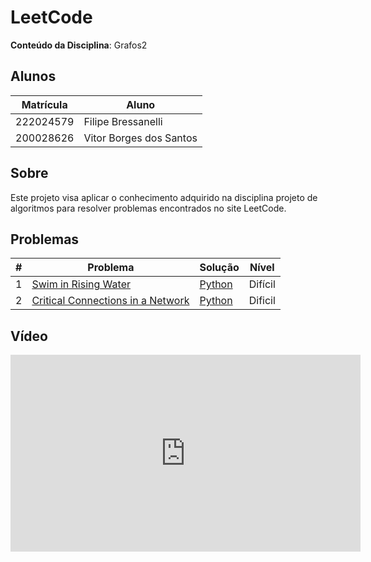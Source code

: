 # LeetCode

**Conteúdo da Disciplina**: Grafos2<br>

## Alunos
|Matrícula | Aluno |
| -- | -- |
| 222024579  |  Filipe Bressanelli |
| 200028626  |  Vitor Borges dos Santos |

## Sobre

Este projeto visa aplicar o conhecimento adquirido na disciplina projeto de algoritmos para resolver problemas encontrados no site LeetCode.

## Problemas

| # | Problema | Solução | Nível |
| -- | -- | -- | -- |
| 1 | [Swim in Rising Water](https://leetcode.com/problems/swim-in-rising-water/description/?envType=problem-list-v2&envId=union-find) | [Python](number_of_islands.py) | Difícil |
| 2 | [Critical Connections in a Network](https://leetcode.com/problems/critical-connections-in-a-network/description/?envType=problem-list-v2&envId=graph) | [Python](critical_connections.py) | Dificil |

## Vídeo

<iframe width="560" height="315" src="https://www.youtube.com/embed/KsLyjG2S_HI?si=FhoAWUKKidN5KL8w" title="YouTube video player" frameborder="0" allow="accelerometer; autoplay; clipboard-write; encrypted-media; gyroscope; picture-in-picture; web-share" referrerpolicy="strict-origin-when-cross-origin" allowfullscreen></iframe>
